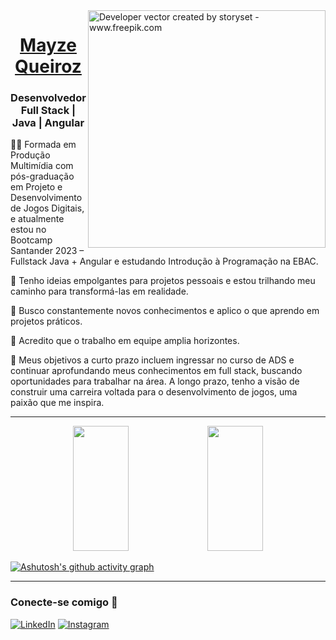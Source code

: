 
<img align="right" alt="Developer vector created by storyset - www.freepik.com" height="380" src="https://github.com/elidianaandrade/dio-lab-open-source/assets/142460003/e3c72a7a-0b18-4b85-b9e5-9d5855852218">


<div>
<h1 align="center"> 
<a href=https://www.linkedin.com/in/mayze-queiroz/>  Mayze Queiroz  </a>
</h1>

<h3> <p align="center"> Desenvolvedor Full Stack | Java | Angular </p> </h3>


👩‍💻 Formada em Produção Multimídia com pós-graduação em Projeto e Desenvolvimento de Jogos Digitais, e atualmente estou no Bootcamp Santander 2023 – Fullstack Java + Angular e estudando Introdução à Programação na EBAC.

🎨 Tenho ideias empolgantes para projetos pessoais e estou trilhando meu caminho para transformá-las em realidade.

🧠 Busco constantemente novos conhecimentos e aplico o que aprendo em projetos práticos.

🤝 Acredito que o trabalho em equipe amplia horizontes.

🎯 Meus objetivos a curto prazo incluem ingressar no curso de ADS e continuar aprofundando meus conhecimentos em full stack, buscando oportunidades para trabalhar na área. A longo prazo, tenho a visão de construir uma carreira voltada para o desenvolvimento de jogos, uma paixão que me inspira.

  <hr>

<div align="center">
<img width="42%" height="200px" src="https://github-readme-stats.vercel.app/api?username=MayzeQueiroz&show_icons=true&theme=material-palenight&include_all_commits=true&count_private=true&hide_title=true"/>
  <img width="42%" height="200px" src="https://github-readme-stats.vercel.app/api/top-langs/?username=MayzeQueiroz&layout=compact&langs_count=6&theme=material-palenight"/>
</div>


[![Ashutosh's github activity graph](https://github-readme-activity-graph.vercel.app/graph?username=MayzeQueiroz&bg_color=000000&color=88dbfc&line=ae82cf&point=fffafa&area=true&hide_border=true)](https://github.com/ashutosh00710/github-readme-activity-graph)

<hr>

<p>
<h3 align="left">Conecte-se comigo  👾 </h3>

[![LinkedIn](https://img.shields.io/badge/LinkedIn-000?style=for-the-badge&logo=linkedin&logoColor=0E76A8)](https://www.linkedin.com/in/mayze-queiroz/)
[![Instagram](https://img.shields.io/badge/Instagram-000?style=for-the-badge&logo=instagram)](https://www.instagram.com/mayze.queiroz/)

</p>

</div> 


<!---
- 👋 Hi, I’m @MayzeQueiroz
- 👀 I’m interested in ...
-  I’m currently learning ...
- 💞️ I’m looking to collaborate on ...
- 📫 How to reach me ...
--->

<!---
MayzeQueiroz/MayzeQueiroz is a ✨ special ✨ repository because its `README.md` (this file) appears on your GitHub profile.
You can click the Preview link to take a look at your changes.
--->
